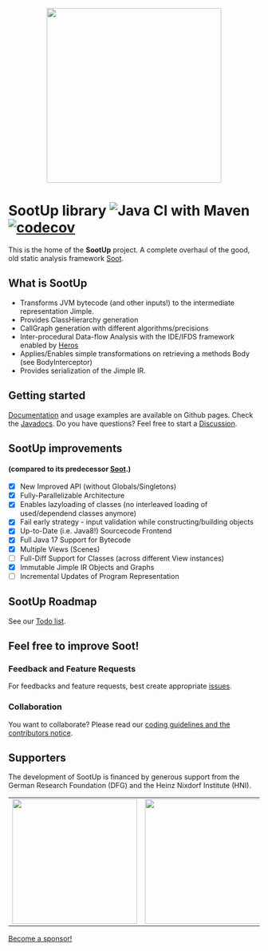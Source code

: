 <p align="center">
<img width="350px" src="https://github.com/soot-oss/SootUp/blob/develop/docs/SootUpLogo.svg">
</p> 

# SootUp library ![Java CI with Maven](https://github.com/soot-oss/SootUp/workflows/Java%20CI%20with%20Maven/badge.svg?branch=develop) [![codecov](https://codecov.io/gh/soot-oss/SootUp/branch/develop/graph/badge.svg?token=ELA7U7IAWD)](https://codecov.io/gh/soot-oss/SootUp)

This is the home of the **SootUp** project.
A complete overhaul of the good, old static analysis framework [Soot](https://github.com/soot-oss/soot).

## What is SootUp
- Transforms JVM bytecode (and other inputs!) to the intermediate representation Jimple.
- Provides ClassHierarchy generation
- CallGraph generation with different algorithms/precisions
- Inter-procedural Data-flow Analysis with the IDE/IFDS framework enabled by [Heros](https://github.com/Sable/heros)
- Applies/Enables simple transformations on retrieving a methods Body (see BodyInterceptor)
- Provides serialization of the Jimple IR.

## Getting started
[Documentation](https://soot-oss.github.io/SootUp/) and usage examples are available on Github pages.
Check the [Javadocs](https://soot-oss.github.io/SootUp/apidocs).
Do you have questions? Feel free to start a [Discussion](https://github.com/soot-oss/SootUp/discussions).


## SootUp improvements 
#### (compared to its predecessor [Soot](https://github.com/soot-oss/soot).)
- [x] New Improved API (without Globals/Singletons)
- [x] Fully-Parallelizable Architecture
- [x] Enables lazyloading of classes (no interleaved loading of used/dependend classes anymore)
- [x] Fail early strategy - input validation while constructing/building objects
- [x] Up-to-Date (i.e. Java8!) Sourcecode Frontend
- [x] Full Java 17 Support for Bytecode
- [x] Multiple Views (Scenes)
- [ ] Full-Diff Support for Classes (across different View instances)
- [x] Immutable Jimple IR Objects and Graphs
- [ ] Incremental Updates of Program Representation

## SootUp Roadmap
See our [Todo list](https://github.com/soot-oss/SootUp/wiki/TODOs).

## Feel free to improve Soot!

### Feedback and Feature Requests
For feedbacks and feature requests, best create appropriate [issues](../../issues).

### Collaboration
You want to collaborate? Please read our [coding guidelines and the contributors notice](../../wiki/contribution-to-SootUp).


## Supporters
The development of SootUp is financed by generous support from the German Research Foundation (DFG) and
the Heinz Nixdorf Institute (HNI).

<table border="0">
<tr>
<td><img src="https://soot-oss.github.io/soot/images/dfg_logo_englisch_blau_en.jpg" width="250" > </td>
<td><img src="https://soot-oss.github.io/soot/images/Heinz_Nixdorf_Institut_Logo_CMYK.jpg" width="250" ></td>
</tr>
</table>

[Become a sponsor!](https://github.com/sponsors/soot-oss)

